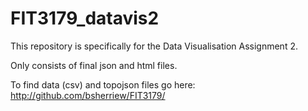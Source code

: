 # FIT3179_datavis2
This repository is specifically for the Data Visualisation Assignment 2.

Only consists of final json and html files.

To find data (csv) and topojson files go here: http://github.com/bsherriew/FIT3179/
